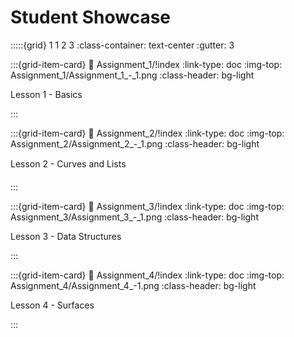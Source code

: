 # Student Showcase

:::::{grid} 1 1 2 3
:class-container: text-center
:gutter: 3

:::{grid-item-card}
:link: Assignment_1/!index
:link-type: doc
:img-top: Assignment_1/Assignment_1_-_1.png
:class-header: bg-light

Lesson 1 - Basics 

:::

:::{grid-item-card}
:link: Assignment_2/!index
:link-type: doc
:img-top: Assignment_2/Assignment_2_-_1.png
:class-header: bg-light

Lesson 2 - Curves and Lists

:::

:::{grid-item-card}
:link: Assignment_3/!index
:link-type: doc
:img-top: Assignment_3/Assignment_3_-_1.png
:class-header: bg-light

Lesson 3 - Data Structures

:::

:::{grid-item-card}
:link: Assignment_4/!index
:link-type: doc
:img-top: Assignment_4/Assignment_4_-1.png
:class-header: bg-light

Lesson 4 - Surfaces 

:::
